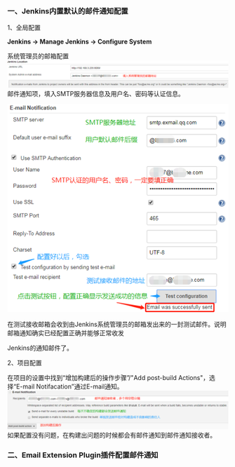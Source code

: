 ### 一、Jenkins内置默认的邮件通知配置

1、全局配置

**Jenkins -&gt; Manage Jenkins -&gt; Configure System**

系统管理员的邮箱配置![](/assets/jenkins/jenkins_email_admin_address.png)邮件通知项，填入SMTP服务器信息及用户名、密码等认证信息。

![](/assets/jenkins/jenkins_global_email_notification.png)

在测试接收邮箱会收到由Jenkins系统管理员的邮箱发出来的一封测试邮件。说明邮箱通知确实已经配置正确并能够正常收发

Jenkins的通知邮件了。

2、项目配置

在项目的设置中找到“增加构建后的操作步骤”/"Add post-build Actions"，选择“E-mail Notifacation”通过E-mail通知。![](/assets/jenkins/jenkins_post_build_email_notification.png)如果配置没有问题，在构建出问题的时候都会有邮件通知到邮件通知接收者。

### 二、Email Extension Plugin插件配置邮件通知



